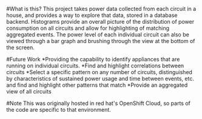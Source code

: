 #What is this?
This project takes power data collected from each circuit in a house, and provides a way to explore that data, stored in a database backend. Histograms provide an overall picture of the distribution of power consumption on all circuits and allow for highlighting of matching aggregated events. The power level of each individual circuit can also be viewed through a bar graph and brushing through the view at the bottom of the screen.

#Future Work
*Providing the capability to identify appliances that are running on individual circuits.
*Find and highlight correlations between circuits
*Select a specific pattern on any number of circuits, distinguished by characteristics of sustained power usage and time between events, etc. and find and highlight other patterns that match
*Provide an aggregated view of all circuits

#Note
This was originally hosted in red hat's OpenShift Cloud, so parts of the code are specific to that environment.
